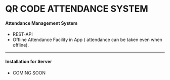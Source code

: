 # QR CODE ATTENDANCE SYSTEM
#### Attendance Management System
+ REST-API
+ Offline Attendance Facility in App ( attendance can be taken even when offline).
___

#### Installation for Server
+ COMING SOON


